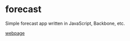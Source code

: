 # forecast
Simple forecast app written in JavaScript, Backbone, etc.

[webpage](http://lukasz-jakub-adamczuk.github.io/forecast)

